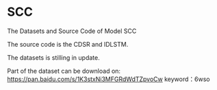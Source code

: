 # SCC
The Datasets and Source Code of Model SCC

The source code is the CDSR and IDLSTM.

The datasets is stilling in update.

Part of the dataset can be download on:
https://pan.baidu.com/s/1K3stxNi3MFGRdWdTZpvoCw 
keyword：6wso 
